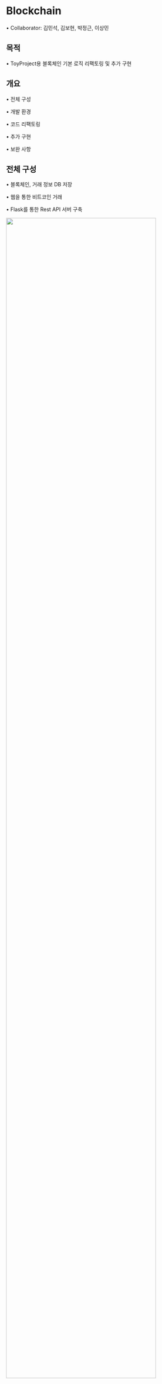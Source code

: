 # Blockchain
• Collaborator: 김민석, 김보현, 박정근, 이상민

## 목적
• ToyProject용 블록체인 기본 로직 리팩토링 및 추가 구현

## 개요

• 전체 구성 

• 개발 환경

• 코드 리팩토링

• 추가 구현

• 보완 사항

## 전체 구성
• 블록체인, 거래 정보 DB 저장

• 웹을 통한 비트코인 거래

• Flask를 통한 Rest API 서버 구축

<img src="https://user-images.githubusercontent.com/62678705/83835549-06a38200-a72c-11ea-9bff-b3d489bcdf9f.png" width="90%"></img>
## 개발 환경
• 운영체제: Window 10

-python 3.7

module

pip install requests

pip install flask

pip install jupyter

pip install sqlalchemy

-postgresql 10.12

Flask 1.1

node.js v12.16.3

module

$npm install express

## 코드 리팩토링
• 클래스화
  |Before||After|
  |-|:-:|-|
  |기존의 하나의 블록 객체|→|전체블록이 포함된 블록체인 클래스 생성|
  |기존의 트랜잭션 데이터 객체|→|클래스화하여 트랜잭션 풀 구현|
  |노드 리스트|→|클래스화|

• 예외처리
  |Before||After|
  |-|:-:|-|
  |return value를 통한 예외 처리|→|새로운 예외처리 클래스 생성|
  |Rest API에서 예외 처리|→|raise를 활용하여 예외가 발생한 부분에서 예외 처리|

• mine함수 구현
  |Before||After|
  |-|:-:|-|
  |바로 mineNewBlock 함수 호출|→|새로운 블록 채굴을 위한 준비(readBlockchian & getTxData)|
  |threading mine function|→|threading mineNewBlock function|
  
## 추가 구현
• Flask
  |Before||After|
  |-|:-:|-|
  |Socket Server|→|Flask를 활용한 Rest API 서버 구축|
  |url pattern을 찾아 GET, POST 구별|→|@app.route를 통해 url을 함수와 매치|

• Web(JavaScript)
  - user가 서버로부터 개인키, 공개키를 생성받아 전자서명을 통한 비트코인 거래.
  - user가 블록 채굴.
  - user가 블록 정보를 얻을 수 있음.
  
• PostgreSQL
  |Before||After|
  |-|:-:|-|
  |기존의 csv 파일 관리|→|관계형 데이터베이스를 통한 효율적인 블록체인, 거래 데이터 관리|
  
  - DB 테이블 정의서
  
    i) Blockchian
      |구성자료명|컬럼헤더명|자료형태|PK|설명|
      |------|---|---|:---:|---|
      |블록번호|index|숫자|-|블록번호|
      |이전블록 해시|previous_hash|문자열|-|이전블록 해시값|
      |블록 생성 시간|time_stamp|문자열|-|블록 생성 시간|
      |거래 데이터|tx_data|문자열|-|5개의 거래 데이터 합|
      |현재블록 해시|current_hash|문자열|1|현재블록 해시값|
      |작업증명|proof|문자열|-|작업증명 횟수|

    ii) Transaction Pool
      |구성자료명|컬럼헤더명|자료형태|PK|설명|
      |------|---|---|:---:|---|
      |블록체인 포함 여부|commitYN|문자열|-|블록체인 포함 여부|
      |송금자|sender|문자열|-|송금자 정보|
      |거래량|amount|숫자|-|비트코인 거래량|
      |수신자|receiver|문자열|-|수신자 정보|
      |수수료|fee|숫자|-|수수료|
      |고유번호|uuid|문자열|1|고유번호|
      |거래내역|tx_data|문자열|-|거래내역|
      |전자서명|signiture|문자열|-|전자서명|

    iii) NodeList
      |구성자료명|컬럼헤더명|자료형태|PK|설명|
      |------|---|---|:---:|---|
      |IP|ip|문자열|1|전자서명|
      |Port|port|문자열|1|노드 포트번호|
      |The count of not responding|tmp|숫자|-|responding하지 않는 횟수|

• 전자서명
  - RSA 암호화 방식을 통한 비트코인 전자서명 구현
  - 비트코인 거래 시 송금자가 송금자의 개인키로 전자서명 후 송금자의 공개키로 거래 유효성 검증
  
<img src="https://user-images.githubusercontent.com/62678386/83839466-1d030b00-a737-11ea-899e-049bdd902cf6.PNG" width="90%"></img>

## 보완사항
• merkle root 구현
